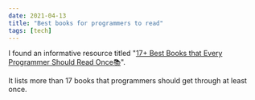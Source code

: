 ```yaml
---
date: 2021-04-13
title: "Best books for programmers to read"
tags: [tech]
---
```


I found an informative resource titled "[17+ Best Books that Every Programmer Should Read Once📚](https://aspiringcoders.com/programming-books/)".

It lists more than 17 books that programmers should get through at least once.
